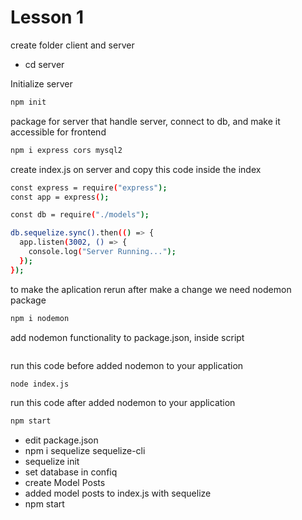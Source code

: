 # Lesson 1

create folder client and server

- cd server

Initialize server

```bash
npm init
```

package for server that  handle server, connect to db, and make it accessible for frontend

```bash
npm i express cors mysql2
```

create index.js on server and copy this code inside the index

```bash
const express = require("express");
const app = express();

const db = require("./models");

db.sequelize.sync().then(() => {
  app.listen(3002, () => {
    console.log("Server Running...");
  });
});
```

to make the aplication rerun after make a change we need nodemon package

```bash
npm i nodemon
```

add nodemon functionality to package.json, inside script

```bash

```

run this code before added nodemon to your application

```bash
node index.js
```

run this code after added nodemon to your application

```bash
npm start
```


- edit package.json
- npm i sequelize sequelize-cli
- sequelize init
- set database in confiq
- create Model Posts
- added model posts to index.js with sequelize
- npm start
